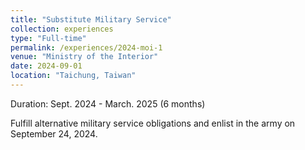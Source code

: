 ```yaml
---
title: "Substitute Military Service"
collection: experiences
type: "Full-time"
permalink: /experiences/2024-moi-1
venue: "Ministry of the Interior"
date: 2024-09-01
location: "Taichung, Taiwan"
---
```


Duration: Sept. 2024 - March. 2025 (6 months)

Fulfill alternative military service obligations and enlist in the army on September 24, 2024.
